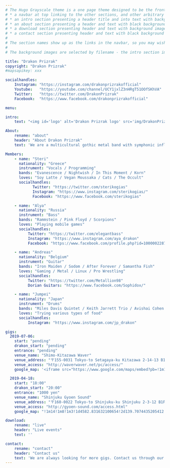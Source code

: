 ```yaml
---
# The Hugo Grayscale theme is a one page theme designed to be the front page to your site.  Its content is populated via the front-matter in content/_index.md.  The page consists of, in order:
# * a navbar at top linking to the other sections, and other arbitrary links
# * an intro section presenting a header title and into text with background image
# * an about section presenting a header and text with black background
# * a download section presenting header and text with background image
# * a contact section presenting header and text with black background
#
# The section names show up as the links in the navbar, so you may wish to rename them if, for example, you're not using it for the purpose suggested by the default section name.
#
# The background images are selected by filename - the intro section image must be named "intro-bg.jpg" and placed in the "static/img/" directory for your site.  Similarly, the downloads section image must be named "downloads-bg.jpg" and placed in the "static/img/" directory for your site.  See the default images in the theme's static directory for file size reference.

title: "Drakon Prizrak"
copyright: "Drakon Prizrak"
#mapsapikey: xxx

socialhandles:
    Instagram: "https://instagram.com/drakonprizrakofficial"
    Youtube:   "https://youtube.com/channel/UCY1jxlZ3nHRgT51OOfSKhVA"
    Twitter:   "https://twitter.com/DrakonPrizrak"
    Facebook:  "https://www.facebook.com/drakonprizrakofficial"

menu:

intro:
    text: "<img id='logo' alt='Drakon Prizrak logo' src='img/DrakonPrizrak_White.svg' />"

About:
    rename: "about"
    header: "About Drakon Prizrak"
    text: 'We are a multicultural gothic metal band with symphonic influences from Tokyo.<br />All of our members have different nationalities.'

Members:
    - name: "Steri"
      nationality: "Greece"
      instrument: "Vocals / Programming"
      bands: "Evanescence / Nightwish / In This Moment / Korn"
      loves: "Soy Latte / Vegan Moussaka / Cats / The Occult"
      socialhandles:
            Twitter: "https://twitter.com/sterikogias"
            Instagram: "https://www.instagram.com/sterikogias/"
            Facebook: "https://www.facebook.com/sterikogias"

    - name: "Alya"
      nationality: "Russia"
      instrument: "Bass"
      bands: "Rammstein / Pink Floyd / Scorpions"
      loves: "Playing mobile games"
      socialhandles:
          Twitter: "https://twitter.com/elegantbass"
          Instagram: "https://www.instagram.com/aya_drakon"
          Facebook: "https://www.facebook.com/profile.php?id=100000228759105"

    - name: "Andreas"
      nationality: "Belgium"
      instrument: "Guitar"
      bands: "Iron Maiden / Sodom / After Forever / Samantha Fish"
      loves: "Gaming / Metal / Linux / Pro Wrestling"
      socialhandles:
          Twitter: "https://twitter.com/Metallion98"
          Dorian Guitars: "https://www.facebook.com/Sophidox/"

    - name: "Jumpei"
      nationality: "Japan"
      instrument: "Drums"
      bands: "Miles Davis Quintet / Keith Jarrett Trio / Avishai Cohen Trio"
      loves: "Trying various types of food"
      socialhandles:
          Instagram: "https://www.instagram.com/jp_drakon"

gigs:
  2019-07-06:
    start: "pending"
    drakon_start: "pending"
    entrance: "pending"
    venue_name: "Shimo-Kitazawa Waver"
    venue_address: "〒155-0031 Tokyo-to Setagaya-ku Kitazawa 2-14-13 B1F"
    venue_access: "http://waverwaver.net/pc/access/"
    google_map: '<iframe src="https://www.google.com/maps/embed?pb=!1m18!1m12!1m3!1d1362.9408142184493!2d139.66624681586987!3d35.66129378509946!2m3!1f0!2f0!3f0!3m2!1i1024!2i768!4f13.1!3m3!1m2!1s0x6018ee0fc1cbb5ef%3A0xb97bfa62349bbb69!2sWAVER!5e0!3m2!1sen!2sjp!4v1557485744207!5m2!1sen!2sjp" allowfullscreen></iframe>'

  2019-04-18:
    start: "18:00"
    drakon_start: "20:00"
    entrance: "1000 yen"
    venue_name: "Shinjuku Gyoen Sound"
    venue_address: "〒160-0022 Tokyo-to Shinjuku-ku Shinjuku 2-3-12 B1F"
    venue_access: "http://gyoen-sound.com/access.html"
    google_map: "!1m14!1m8!1m3!1d4582.831632100654!2d139.7074435205412!3d35.68804824942547!3m2!1i1024!2i768!4f13.1!3m3!1m2!1s0x60188cc33dd89ead%3A0x3bdd383c615345d8!2z44CSMTYwLTAwMjIg5p2x5Lqs6YO95paw5a6_5Yy65paw5a6_77yS5LiB55uu77yT4oiS77yR77yS!5e0!3m2!1sja!2sjp!4v1557410464030!5m2!1sja!2sjp"

download:
    rename: "live"
    header: "Live events"
    text: ''

contact:
    rename: "contact"
    header: "Contact us"
    text: 'We are always looking for more gigs. Contact us through our social media or e-mail.</p><p><a href="mailto:contact@drakon-prizrak.com">contact@drakon-prizrak.com</a>'
---
```

